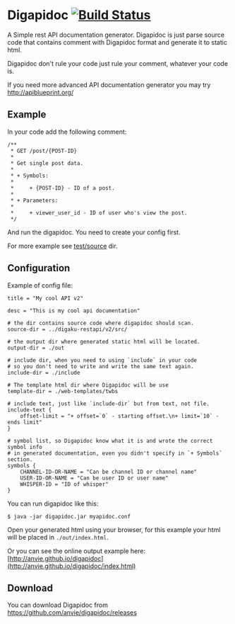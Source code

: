 Digapidoc [![Build Status](https://drone.io/github.com/anvie/digapidoc/status.png)](https://drone.io/github.com/anvie/digapidoc/latest)
=============

A Simple rest API documentation generator. Digapidoc is just parse source code that contains comment 
with Digapidoc format and generate it to static html. 

Digapidoc don't rule your code just rule your comment, whatever your code is. 

If you need more advanced API documentation generator you may try http://apiblueprint.org/

Example
-----------

In your code add the following comment:

```
/**
 * GET /post/{POST-ID}
 *
 * Get single post data.
 * 
 * + Symbols:
 *
 *     + {POST-ID} - ID of a post.
 *
 * + Parameters:
 *
 *     + viewer_user_id - ID of user who's view the post.
 */
```

And run the digapidoc. You need to create your config first.

For more example see [test/source](https://github.com/anvie/digapidoc/tree/master/test/source/src/com/org) dir.

Configuration
--------------------

Example of config file:


```
title = "My cool API v2"

desc = "This is my cool api documentation"

# the dir contains source code where digapidoc should scan.
source-dir = ../digaku-restapi/v2/src/

# the output dir where generated static html will be located.
output-dir = ./out

# include dir, when you need to using `include` in your code
# so you don't need to write and write the same text again.
include-dir = ./include

# The template html dir where Digapidoc will be use
template-dir = ./web-templates/twbs

# include text, just like `include-dir` but from text, not file.
include-text {
    offset-limit = "+ offset=`0` - starting offset.\n+ limit=`10` - ends limit"
}

# symbol list, so Digapidoc know what it is and wrote the correct symbol info
# in generated documentation, even you didn't specify in `+ Symbols` section.
symbols {
    CHANNEL-ID-OR-NAME = "Can be channel ID or channel name"
    USER-ID-OR-NAME = "Can be user ID or user name"
    WHISPER-ID = "ID of whisper"
}

```

You can run digapidoc like this:

```
$ java -jar digapidoc.jar myapidoc.conf
```

Open your generated html using your browser, for this example your html will be placed in `./out/index.html`.

Or you can see the online output example here: [http://anvie.github.io/digapidoc](http://anvie.github.io/digapidoc/index.html)


Download
------------

You can download Digapidoc from https://github.com/anvie/digapidoc/releases




